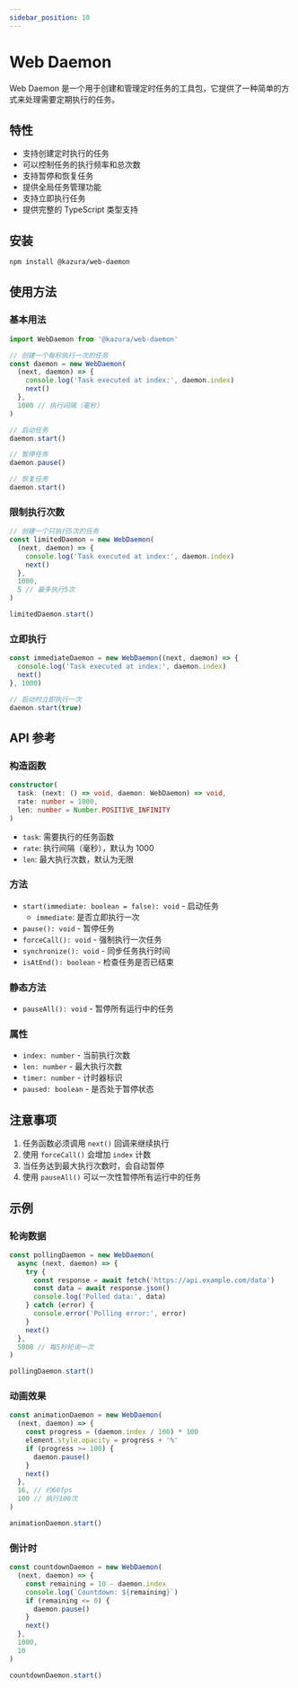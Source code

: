 ```yaml
---
sidebar_position: 10
---
```


# Web Daemon

Web Daemon 是一个用于创建和管理定时任务的工具包，它提供了一种简单的方式来处理需要定期执行的任务。

## 特性

- 支持创建定时执行的任务
- 可以控制任务的执行频率和总次数
- 支持暂停和恢复任务
- 提供全局任务管理功能
- 支持立即执行任务
- 提供完整的 TypeScript 类型支持

## 安装

```bash
npm install @kazura/web-daemon
```

## 使用方法

### 基本用法

```typescript
import WebDaemon from '@kazura/web-daemon'

// 创建一个每秒执行一次的任务
const daemon = new WebDaemon(
  (next, daemon) => {
    console.log('Task executed at index:', daemon.index)
    next()
  },
  1000 // 执行间隔（毫秒）
)

// 启动任务
daemon.start()

// 暂停任务
daemon.pause()

// 恢复任务
daemon.start()
```

### 限制执行次数

```typescript
// 创建一个只执行5次的任务
const limitedDaemon = new WebDaemon(
  (next, daemon) => {
    console.log('Task executed at index:', daemon.index)
    next()
  },
  1000,
  5 // 最多执行5次
)

limitedDaemon.start()
```

### 立即执行

```typescript
const immediateDaemon = new WebDaemon((next, daemon) => {
  console.log('Task executed at index:', daemon.index)
  next()
}, 1000)

// 启动时立即执行一次
daemon.start(true)
```

## API 参考

### 构造函数

```typescript
constructor(
  task: (next: () => void, daemon: WebDaemon) => void,
  rate: number = 1000,
  len: number = Number.POSITIVE_INFINITY
)
```

- `task`: 需要执行的任务函数
- `rate`: 执行间隔（毫秒），默认为 1000
- `len`: 最大执行次数，默认为无限

### 方法

- `start(immediate: boolean = false): void` - 启动任务
  - `immediate`: 是否立即执行一次
- `pause(): void` - 暂停任务
- `forceCall(): void` - 强制执行一次任务
- `synchronize(): void` - 同步任务执行时间
- `isAtEnd(): boolean` - 检查任务是否已结束

### 静态方法

- `pauseAll(): void` - 暂停所有运行中的任务

### 属性

- `index: number` - 当前执行次数
- `len: number` - 最大执行次数
- `timer: number` - 计时器标识
- `paused: boolean` - 是否处于暂停状态

## 注意事项

1. 任务函数必须调用 `next()` 回调来继续执行
2. 使用 `forceCall()` 会增加 `index` 计数
3. 当任务达到最大执行次数时，会自动暂停
4. 使用 `pauseAll()` 可以一次性暂停所有运行中的任务

## 示例

### 轮询数据

```typescript
const pollingDaemon = new WebDaemon(
  async (next, daemon) => {
    try {
      const response = await fetch('https://api.example.com/data')
      const data = await response.json()
      console.log('Polled data:', data)
    } catch (error) {
      console.error('Polling error:', error)
    }
    next()
  },
  5000 // 每5秒轮询一次
)

pollingDaemon.start()
```

### 动画效果

```typescript
const animationDaemon = new WebDaemon(
  (next, daemon) => {
    const progress = (daemon.index / 100) * 100
    element.style.opacity = progress + '%'
    if (progress >= 100) {
      daemon.pause()
    }
    next()
  },
  16, // 约60fps
  100 // 执行100次
)

animationDaemon.start()
```

### 倒计时

```typescript
const countdownDaemon = new WebDaemon(
  (next, daemon) => {
    const remaining = 10 - daemon.index
    console.log(`Countdown: ${remaining}`)
    if (remaining <= 0) {
      daemon.pause()
    }
    next()
  },
  1000,
  10
)

countdownDaemon.start()
```

